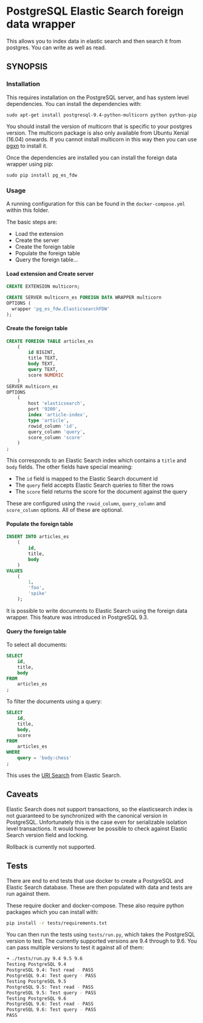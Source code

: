 PostgreSQL Elastic Search foreign data wrapper
==============================================

This allows you to index data in elastic search and then search it from
postgres. You can write as well as read.

SYNOPSIS
--------

### Installation

This requires installation on the PostgreSQL server, and has system level dependencies.
You can install the dependencies with:

```
sudo apt-get install postgresql-9.4-python-multicorn python python-pip
```

You should install the version of multicorn that is specific to your postgres
version. The multicorn package is also only available from Ubuntu Xenial
(16.04) onwards. If you cannot install multicorn in this way then you can use
[pgxn](http://pgxnclient.projects.pgfoundry.org/) to install it.

Once the dependencies are installed you can install the foreign data wrapper
using pip:

```
sudo pip install pg_es_fdw
```

### Usage

A running configuration for this can be found in the `docker-compose.yml`
within this folder.

The basic steps are:

 * Load the extension
 * Create the server
 * Create the foreign table
 * Populate the foreign table
 * Query the foreign table...

#### Load extension and Create server

```sql
CREATE EXTENSION multicorn;

CREATE SERVER multicorn_es FOREIGN DATA WRAPPER multicorn
OPTIONS (
  wrapper 'pg_es_fdw.ElasticsearchFDW'
);
```

#### Create the foreign table

```sql
CREATE FOREIGN TABLE articles_es
    (
        id BIGINT,
        title TEXT,
        body TEXT,
        query TEXT,
        score NUMERIC
    )
SERVER multicorn_es
OPTIONS
    (
        host 'elasticsearch',
        port '9200',
        index 'article-index',
        type 'article',
        rowid_column 'id',
        query_column 'query',
        score_column 'score'
    )
;
```

This corresponds to an Elastic Search index which contains a `title` and `body`
fields. The other fields have special meaning:

 * The `id` field is mapped to the Elastic Search document id
 * The `query` field accepts Elastic Search queries to filter the rows
 * The `score` field returns the score for the document against the query

These are configured using the `rowid_column`, `query_column` and
`score_column` options. All of these are optional.

#### Populate the foreign table

```sql
INSERT INTO articles_es
    (
        id,
        title,
        body
    )
VALUES
    (
        1,
        'foo',
        'spike'
    );
```

It is possible to write documents to Elastic Search using the foreign data
wrapper. This feature was introduced in PostgreSQL 9.3.

#### Query the foreign table

To select all documents:

```sql
SELECT
    id,
    title,
    body
FROM
    articles_es
;
```

To filter the documents using a query:

```sql
SELECT
    id,
    title,
    body,
    score
FROM
    articles_es
WHERE
    query = 'body:chess'
;
```

This uses the [URI Search](https://www.elastic.co/guide/en/elasticsearch/reference/current/search-uri-request.html) from Elastic Search.

Caveats
-------

Elastic Search does not support transactions, so the elasticsearch index
is not guaranteed to be synchronized with the canonical version in PostgreSQL.
Unfortunately this is the case even for serializable isolation level transactions.
It would however be possible to check against Elastic Search version field and locking.

Rollback is currently not supported.

Tests
-----

There are end to end tests that use docker to create a PostgreSQL and Elastic
Search database. These are then populated with data and tests are run against
them.

These require docker and docker-compose. These also require python packages
which you can install with:

```bash
pip install -r tests/requirements.txt
```

You can then run the tests using `tests/run.py`, which takes the PostgreSQL
version to test. The currently supported versions are 9.4 through to 9.6. You
can pass multiple versions to test it against all of them:

```bash
➜ ./tests/run.py 9.4 9.5 9.6
Testing PostgreSQL 9.4
PostgreSQL 9.4: Test read - PASS
PostgreSQL 9.4: Test query - PASS
Testing PostgreSQL 9.5
PostgreSQL 9.5: Test read - PASS
PostgreSQL 9.5: Test query - PASS
Testing PostgreSQL 9.6
PostgreSQL 9.6: Test read - PASS
PostgreSQL 9.6: Test query - PASS
PASS
```
